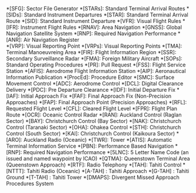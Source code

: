 *[SFG]: Sector File Generator 
*[STARs]: Standard Terminal Arrival Routes
*[SIDs]: Standard Instrument Departures
*[STAR]: Standard Terminal Arrival Route
*[SID]: Standard Instrument Departure
*[VFR]: Visual Flight Rules
*[IFR]: Instrument Flight Rules
*[RNAV]: Area Navigation
*[GNSS]: Global Navigation Satellite System
*[RNP]: Required Navigation Performance
*[ANR]: Air Navigation Register   
*[VRP]: Visual Reporting Point
*[VRPs]: Visual Reporting Points
*[TMA]: Terminal Manoeuvreing Area
*[FIR]: Flight Information Region
*[SSR]: Secondary Surveillance Radar
*[FMA]: Foreign Military Aircraft
*[SOPs]: Standard Operating Procedures
*[PR]: Pull Request
*[FSS]: Flight Service Station
*[AFIS]: Aerodrome Flight Information Station
*[AIP]: Aeronautical Information Publication
*[ProcEd]: Procedure Editor
*[SMC]: Surface Movement Control
*[ADC]: Aerodrome Control
*[DCL]: Digital Clearance Delivery
*[PDC]: Pre Departure Clearance 
*[IDF]: Initial Departure Fix
*[IAF]: Initial Approach Fix
*[FAF]: Final Approach Fix (Non-Precision Approaches)
*[FAP]: Final Approach Point (Precision Approaches)
*[RFL]: Requested Flight Level
*[CFL]: Cleared Flight Level
*[FPR]: Flight Plan Route
*[OCR]: Oceanic Control Radar
*[RAN]: Auckland Control (Raglan Sector)
*[BAY]: Christchurch Control (Bay Sector)
*[NAK]: Christchurch Control (Taranaki Sector)
*[OHA]: Ohakea Control
*[STH]: Christchurch Control (South Sector)
*[KAI]: Christchurch Control (Kaikoura Sector)
*[ARO]: Auckland Radio (Oceanic)
*[TWR]: Tower
*[ATIS]: Automatic Terminal Information Service
*[PBN]: Performance Based Navigation
*[RNP]: Required Navigation Performance
*[5LNC]: 5 Letter Name Code (an issued and named waypoint by ICAO)
*[QTMA]: Queenstown Terminal Area (Queenstown Approach)
*[RTF]: Radio Telephony
*[TAH]: Tahiti Control
*[NTTT]: Tahiti Radio (Oceanic)
*[A-TAH] : Tahiti Approach
*[G-TAH] : Tahiti Ground
*[T-TAH] : Tahiti Tower
*[DMAPS]: Divergent Missed Approach Procedures System
<!-- ADD Aerodrome Codes -->
